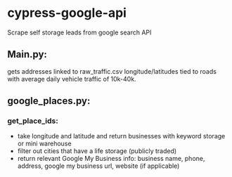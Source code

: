 # cypress-google-api
Scrape self storage leads from google search API

## Main.py:
gets addresses linked to raw_traffic.csv longitude/latitudes tied to roads with average daily vehicle traffic of 10k-40k.

## google_places.py:
### get_place_ids:
- take longitude and latitude and return businesses with keyword storage or mini warehouse
- filter out cities that have a life storage (publicly traded)
- return relevant Google My Business info: business name, phone, address, google my business url, website (if applicable)
